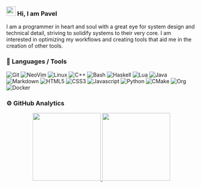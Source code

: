 ### <img src="https://media.giphy.com/media/hvRJCLFzcasrR4ia7z/giphy.gif" width="25px"> Hi, I am Pavel

I am a programmer in heart and soul with a great eye for system design and technical detail, striving to solidify systems to their very core. I am interested in optimizing my workflows and creating tools that aid me in the creation of other tools.

### 🔧 Languages / Tools

![Git](https://img.shields.io/badge/-Git-05122A?style=flat&logo=git)
![NeoVim](https://img.shields.io/badge/-NeoVim-05122A?style=flat&logo=neovim&logoColor=4b9e4b)
![Linux](https://img.shields.io/badge/-Linux-05122A?style=flat&logo=linux)
![C++](https://img.shields.io/badge/-C++-05122A?style=flat&logo=cplusplus&logoColor=00589D)
![Bash](https://img.shields.io/badge/-Bash-05122A?style=flat&logo=gnu-bash&logoColor=4EAA25)
![Haskell](https://img.shields.io/badge/-Haskell-05122A?style=flat&logo=haskell&logoColor=b218f4)
![Lua](https://img.shields.io/badge/-Lua-05122A?style=flat&logo=lua&logoColor=0062cc)
![Java](https://img.shields.io/badge/-Java-05122A?style=flat&logo=java&logoColor=f48218)
![Markdown](https://img.shields.io/badge/-Markdown-05122A?style=flat&logo=markdown)
![HTML5](https://img.shields.io/badge/-HTML5-05122A?style=flat&logo=html5&logoColor=f48218)
![CSS3](https://img.shields.io/badge/-CSS3-05122A?style=flat&logo=css3&logoColor=3c9cd7)
![Javascript](https://img.shields.io/badge/-JavaScipt-05122A?style=flat&logo=javascript)
![Python](https://img.shields.io/badge/-Python-05122A?style=flat&logo=python)
![CMake](https://img.shields.io/badge/-CMake-05122A?style=flat&logo=cmake)
![Org](https://img.shields.io/badge/-Org-05122A?style=flat&logo=org)
![Docker](https://img.shields.io/badge/-Docker-05122A?style=flat&logo=docker&logoColor=1993EF)

### ⚙️  GitHub Analytics

<p align="center">
<a href="https://github.com/reo101">
  <img height="180em" src="https://github-readme-stats-eight-theta.vercel.app/api?username=reo101&show_icons=true&theme=merko&include_all_commits=true&count_private=true"/>
  <img height="180em" src="https://github-readme-stats-eight-theta.vercel.app/api/top-langs/?username=reo101&layout=compact&langs_count=8&theme=merko"/>
</a>
</p>
